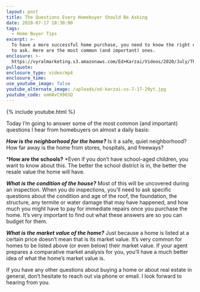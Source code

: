 ```yaml
---
layout: post
title: The Questions Every Homebuyer Should Be Asking
date: 2020-07-17 18:30:00
tags:
  - Home Buyer Tips
excerpt: >-
  To have a more successful home purchase, you need to know the right questions
  to ask. Here are the most common (and important) ones.
enclosure: >-
  https://vyralmarketing.s3.amazonaws.com/Ed+Karzai/Videos/2020/July/The+Questions+Every+Homebuyer+Should+Be+Asking.mp4
pullquote:
enclosure_type: video/mp4
enclosure_time:
use_youtube_image: false
youtube_alternate_image: /uploads/ed-karzai-ss-7-17-20yt.jpg
youtube_code: omHAvC996SQ
---
```


{% include youtube.html %}

Today I’m going to answer some of the most common (and important) questions I hear from homebuyers on almost a daily basis:

***How is the neighborhood for the home?*** Is it a safe, quiet neighborhood? How far away is the home from stores, hospitals, and freeways?

***How are the schools?**&nbsp;*Even if you don’t have school-aged children, you want to know about this. The better the school district is in, the better the resale value the home will have.

***What is the condition of the house?*** Most of this will be uncovered during an inspection. When you do inspections, you’ll need to ask specific questions about the condition and age of the roof, the foundation, the structure, any termite or water damage that may have happened, and how much you might have to pay for immediate repairs once you purchase the home. It’s very important to find out what these answers are so you can budget for them.

***What is the market value of the home?*** Just because a home is listed at a certain price doesn’t mean that is its market value. It’s very common for homes to be listed above (or even below) their market value. If your agent prepares a comparative market analysis for you, you’ll have a much better idea of what the home’s market value is.

If you have any other questions about buying a home or about real estate in general, don’t hesitate to reach out via phone or email. I look forward to hearing from you.
